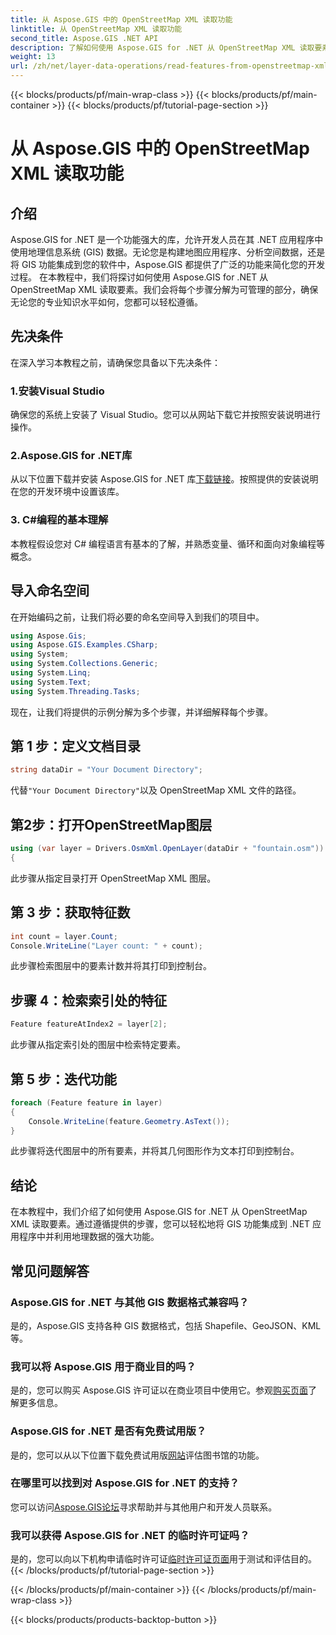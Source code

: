 ```yaml
---
title: 从 Aspose.GIS 中的 OpenStreetMap XML 读取功能
linktitle: 从 OpenStreetMap XML 读取功能
second_title: Aspose.GIS .NET API
description: 了解如何使用 Aspose.GIS for .NET 从 OpenStreetMap XML 读取要素。带有代码示例的分步教程。
weight: 13
url: /zh/net/layer-data-operations/read-features-from-openstreetmap-xml/
---
```


{{< blocks/products/pf/main-wrap-class >}}
{{< blocks/products/pf/main-container >}}
{{< blocks/products/pf/tutorial-page-section >}}

# 从 Aspose.GIS 中的 OpenStreetMap XML 读取功能

## 介绍
Aspose.GIS for .NET 是一个功能强大的库，允许开发人员在其 .NET 应用程序中使用地理信息系统 (GIS) 数据。无论您是构建地图应用程序、分析空间数据，还是将 GIS 功能集成到您的软件中，Aspose.GIS 都提供了广泛的功能来简化您的开发过程。
在本教程中，我们将探讨如何使用 Aspose.GIS for .NET 从 OpenStreetMap XML 读取要素。我们会将每个步骤分解为可管理的部分，确保无论您的专业知识水平如何，您都可以轻松遵循。
## 先决条件
在深入学习本教程之前，请确保您具备以下先决条件：
### 1.安装Visual Studio
确保您的系统上安装了 Visual Studio。您可以从网站下载它并按照安装说明进行操作。
### 2.Aspose.GIS for .NET库
从以下位置下载并安装 Aspose.GIS for .NET 库[下载链接](https://releases.aspose.com/gis/net/)。按照提供的安装说明在您的开发环境中设置该库。
### 3. C#编程的基本理解
本教程假设您对 C# 编程语言有基本的了解，并熟悉变量、循环和面向对象编程等概念。
## 导入命名空间
在开始编码之前，让我们将必要的命名空间导入到我们的项目中。

```csharp
using Aspose.Gis;
using Aspose.GIS.Examples.CSharp;
using System;
using System.Collections.Generic;
using System.Linq;
using System.Text;
using System.Threading.Tasks;
```

现在，让我们将提供的示例分解为多个步骤，并详细解释每个步骤。
## 第 1 步：定义文档目录
```csharp
string dataDir = "Your Document Directory";
```
代替`"Your Document Directory"`以及 OpenStreetMap XML 文件的路径。
## 第2步：打开OpenStreetMap图层
```csharp
using (var layer = Drivers.OsmXml.OpenLayer(dataDir + "fountain.osm"))
{
```
此步骤从指定目录打开 OpenStreetMap XML 图层。
## 第 3 步：获取特征数
```csharp
int count = layer.Count;
Console.WriteLine("Layer count: " + count);
```
此步骤检索图层中的要素计数并将其打印到控制台。
## 步骤 4：检索索引处的特征
```csharp
Feature featureAtIndex2 = layer[2];
```
此步骤从指定索引处的图层中检索特定要素。
## 第 5 步：迭代功能
```csharp
foreach (Feature feature in layer)
{
    Console.WriteLine(feature.Geometry.AsText());
}
```
此步骤将迭代图层中的所有要素，并将其几何图形作为文本打印到控制台。
## 结论
在本教程中，我们介绍了如何使用 Aspose.GIS for .NET 从 OpenStreetMap XML 读取要素。通过遵循提供的步骤，您可以轻松地将 GIS 功能集成到 .NET 应用程序中并利用地理数据的强大功能。
## 常见问题解答
### Aspose.GIS for .NET 与其他 GIS 数据格式兼容吗？
是的，Aspose.GIS 支持各种 GIS 数据格式，包括 Shapefile、GeoJSON、KML 等。
### 我可以将 Aspose.GIS 用于商业目的吗？
是的，您可以购买 Aspose.GIS 许可证以在商业项目中使用它。参观[购买页面](https://purchase.aspose.com/buy)了解更多信息。
### Aspose.GIS for .NET 是否有免费试用版？
是的，您可以从以下位置下载免费试用版[网站](https://releases.aspose.com/)评估图书馆的功能。
### 在哪里可以找到对 Aspose.GIS for .NET 的支持？
您可以访问[Aspose.GIS论坛](https://forum.aspose.com/c/gis/33)寻求帮助并与其他用户和开发人员联系。
### 我可以获得 Aspose.GIS for .NET 的临时许可证吗？
是的，您可以向以下机构申请临时许可证[临时许可证页面](https://purchase.aspose.com/temporary-license/)用于测试和评估目的。
{{< /blocks/products/pf/tutorial-page-section >}}

{{< /blocks/products/pf/main-container >}}
{{< /blocks/products/pf/main-wrap-class >}}

{{< blocks/products/products-backtop-button >}}
